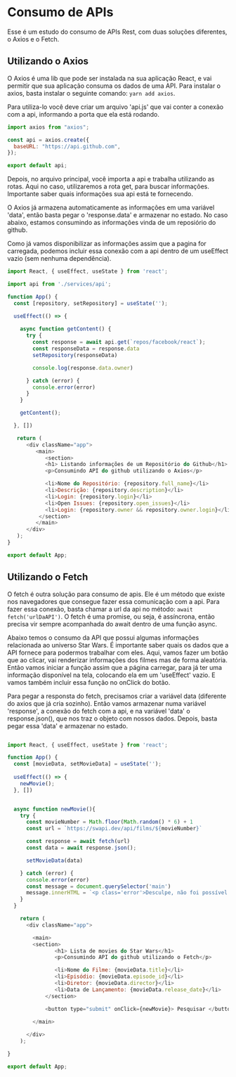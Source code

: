# Consumo de APIs

Esse é um estudo do consumo de APIs Rest, com duas soluções diferentes, o Axios e o Fetch.

##  Utilizando o Axios
O Axios é uma lib que pode ser instalada na sua aplicação React, e vai permitir que sua aplicação consuma os dados de uma API.
Para instalar o axios, basta instalar o seguinte comando: `yarn add axios`.

Para utiliza-lo você deve criar um arquivo 'api.js' que vai conter a conexão com a api, informando a porta que ela está rodando.

```js
import axios from "axios";

const api = axios.create({
  baseURL: "https://api.github.com",
});

export default api;
``` 

Depois, no arquivo principal, você importa a api e trabalha utilizando as rotas. Aqui no caso, utilizaremos a rota get, para buscar informações.
Importante saber quais informações sua api está te fornecendo.

O Axios já armazena automaticamente as informações em uma variável 'data', então basta pegar o 'response.data' e armazenar no estado.
No caso abaixo, estamos consumindo as informações vinda de um reposiório do github.

Como já vamos disponibilizar as informações assim que a pagina for carregada, podemos incluir essa conexão com a api dentro de um useEffect vazio (sem nenhuma dependência). 


```js
import React, { useEffect, useState } from 'react';

import api from './services/api';

function App() {
  const [repository, setRepository] = useState('');

  useEffect(() => {
    
    async function getContent() {
      try {
        const response = await api.get(`repos/facebook/react`);
        const responseData = response.data
        setRepository(responseData) 

        console.log(response.data.owner)

      } catch (error) {
        console.error(error)
      }
    }

    getContent(); 

  }, [])

   return (
      <div className="app">
         <main>
            <section>
            <h1> Listando informações de um Repositório do Github</h1>
            <p>Consumindo API do github utilizando o Axios</p>

            <li>Nome do Repositório: {repository.full_name}</li>
            <li>Descrição: {repository.description}</li>
            <li>Login: {repository.login}</li>
            <li>Open Issues: {repository.open_issues}</li>
            <li>Login: {repository.owner && repository.owner.login}</li>
          </section>
         </main>
      </div>
   );
}

export default App;

```
##  Utilizando o Fetch

O fetch é outra solução para consumo de apis. Ele é um método que existe nos navegadores que consegue fazer essa comunicação com a api.
Para fazer essa conexão, basta chamar a url da api no método: `await fetch('urlDaAPI')`. O fetch é uma promise, ou seja, é assíncrona, então precisa vir sempre acompanhada do await dentro de uma função async.

Abaixo temos o consumo da API que possui algumas informações relacionada ao universo Star Wars. É importante saber quais os dados que a  API fornece para podermos trabalhar com eles. Aqui, vamos fazer um botão que ao clicar, vai renderizar informações dos filmes mas de forma aleatória. Então vamos iniciar a função assim que a página carregar, para já ter uma informação disponível na tela, colocando ela em um 'useEffect' vazio. E vamos também incluir essa função no onClick do botão. 

Para pegar a responsta do fetch, precisamos criar a variável data (diferente do axios que já cria sozinho). Então vamos armazenar numa variável 'response', a conexão do fetch com a api, e na variável 'data' o response.json(), que nos traz o objeto com nossos dados. Depois, basta pegar essa 'data' e armazenar no estado.

```js

import React, { useEffect, useState } from 'react';

function App() {
  const [movieData, setMovieData] = useState('');
  
  useEffect(() => {
    newMovie();
  }, []) 


  async function newMovie(){
    try {
      const movieNumber = Math.floor(Math.random() * 6) + 1
      const url = `https://swapi.dev/api/films/${movieNumber}`

      const response = await fetch(url)
      const data = await response.json(); 

      setMovieData(data)

    } catch (error) {
      console.error(error)
      const message = document.querySelector('main')
      message.innerHTML = `<p class='error'>Desculpe, não foi possível carregar os dados.</p>`
    }
  }

    return (
      <div className="app">

        <main>
        <section>
               <h1> Lista de movies do Star Wars</h1>
               <p>Consumindo API do github utilizando o Fetch</p>

               <li>Nome do Filme: {movieData.title}</li>
               <li>Episódio: {movieData.episode_id}</li>
               <li>Diretor: {movieData.director}</li>
               <li>Data de Lançamento: {movieData.release_date}</li>
            </section>

            <button type="submit" onClick={newMovie}> Pesquisar </button>
          
        </main>

      </div>
    );

}

export default App;
``` 